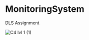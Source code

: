 # MonitoringSystem
DLS Assignment

![C4 lvl 1 (1)](https://github.com/user-attachments/assets/466e8775-691d-422a-a8ae-270a72ab9ab6)
